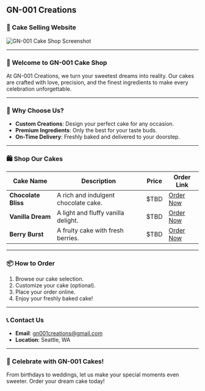 ## GN-001 Creations
### 🛒 Cake Selling Website

<!-- ![Cake Shop Banner](https://via.placeholder.com/1200x300?text=Order+Your+Dream+Cake) -->
![GN-001 Cake Shop Screenshot](./assets/gn-001screenshot.png)

---

### 🎂 Welcome to GN-001 Cake Shop
At GN-001 Creations, we turn your sweetest dreams into reality. Our cakes are crafted with love, precision, and the finest ingredients to make every celebration unforgettable.

---

### 🍰 Why Choose Us?
- **Custom Creations**: Design your perfect cake for any occasion.
- **Premium Ingredients**: Only the best for your taste buds.
- **On-Time Delivery**: Freshly baked and delivered to your doorstep.

---

### 🛍️ Shop Our Cakes
| Cake Name          | Description                          | Price              | Order Link         |
|--------------------|--------------------------------------|--------------------|--------------------|
| **Chocolate Bliss**| A rich and indulgent chocolate cake. | $TBD               | [Order Now](#)    |
| **Vanilla Dream**  | A light and fluffy vanilla delight.  | $TBD               | [Order Now](#)    |
| **Berry Burst**    | A fruity cake with fresh berries.    | $TBD               | [Order Now](#)    |

---

### 📦 How to Order
1. Browse our cake selection.
2. Customize your cake (optional).
3. Place your order online.
4. Enjoy your freshly baked cake!

---

### 📞 Contact Us
- **Email**: gn001creations@gmail.com
- **Location**: Seattle, WA

---

### 🎉 Celebrate with GN-001 Cakes!
From birthdays to weddings, let us make your special moments even sweeter. Order your dream cake today!

